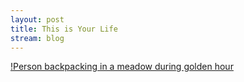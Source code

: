 ```yaml
---
layout: post
title: This is Your Life
stream: blog
---
```

[!Person backpacking in a meadow during golden hour](https://www.pexels.com/photo/man-in-black-backpack-during-golden-hour-1230302/)
